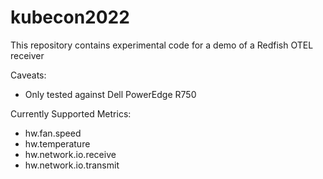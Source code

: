 # kubecon2022

This repository contains experimental code for a demo of a Redfish OTEL receiver

Caveats:
- Only tested against Dell PowerEdge R750

Currently Supported Metrics:
- hw.fan.speed
- hw.temperature
- hw.network.io.receive
- hw.network.io.transmit